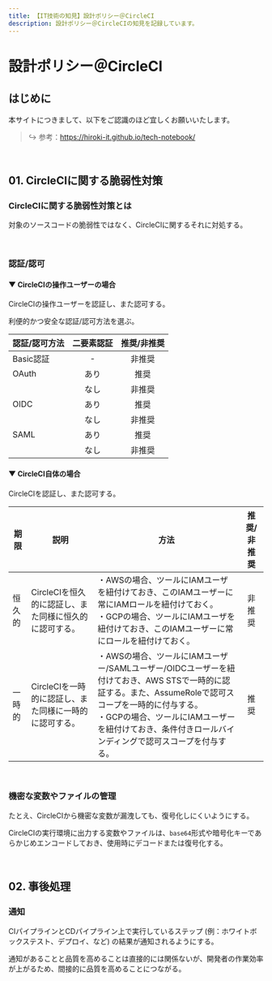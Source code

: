 ```yaml
---
title: 【IT技術の知見】設計ポリシー＠CircleCI
description: 設計ポリシー＠CircleCIの知見を記録しています。
---
```


# 設計ポリシー＠CircleCI

## はじめに

本サイトにつきまして、以下をご認識のほど宜しくお願いいたします。

> ↪️ 参考：https://hiroki-it.github.io/tech-notebook/

<br>

## 01. CircleCIに関する脆弱性対策

### CircleCIに関する脆弱性対策とは

対象のソースコードの脆弱性ではなく、CircleCIに関するそれに対処する。

<br>

### 認証/認可

#### ▼ CircleCIの操作ユーザーの場合

CircleCIの操作ユーザーを認証し、また認可する。

利便的かつ安全な認証/認可方法を選ぶ。

| 認証/認可方法 | 二要素認証 | 推奨/非推奨 |
| ------------- | :--------: | :---------: |
| Basic認証     |     -      |   非推奨    |
| OAuth         |    あり    |    推奨     |
|               |    なし    |   非推奨    |
| OIDC          |    あり    |    推奨     |
|               |    なし    |   非推奨    |
| SAML          |    あり    |    推奨     |
|               |    なし    |   非推奨    |

#### ▼ CircleCI自体の場合

CircleCIを認証し、また認可する。

| 期限   | 説明                                                   | 方法                                                                                                                                                                                                                                                              | 推奨/非推奨 |
| ------ | ------------------------------------------------------ | ----------------------------------------------------------------------------------------------------------------------------------------------------------------------------------------------------------------------------------------------------------------- | :---------: |
| 恒久的 | CircleCIを恒久的に認証し、また同様に恒久的に認可する。 | ・AWSの場合、ツールにIAMユーザを紐付けておき、このIAMユーザーに常にIAMロールを紐付けておく。<br>・GCPの場合、ツールにIAMユーザを紐付けておき、このIAMユーザーに常にロールを紐付けておく。                                                                         |   非推奨    |
| 一時的 | CircleCIを一時的に認証し、また同様に一時的に認可する。 | ・AWSの場合、ツールにIAMユーザー/SAMLユーザー/OIDCユーザーを紐付けておき、AWS STSで一時的に認証する。また、AssumeRoleで認可スコープを一時的に付与する。<br>・GCPの場合、ツールにIAMユーザーを紐付けておき、条件付きロールバインディングで認可スコープを付与する。 |    推奨     |

<br>

### 機密な変数やファイルの管理

たとえ、CircleCIから機密な変数が漏洩しても、復号化しにくいようにする。

CircleCIの実行環境に出力する変数やファイルは、`base64`形式や暗号化キーであらかじめエンコードしておき、使用時にデコードまたは復号化する。

<br>

## 02. 事後処理

### 通知

CIパイプラインとCDパイプライン上で実行しているステップ (例：ホワイトボックステスト、デプロイ、など) の結果が通知されるようにする。

通知があることと品質を高めることは直接的には関係ないが、開発者の作業効率が上がるため、間接的に品質を高めることにつながる。

<br>
